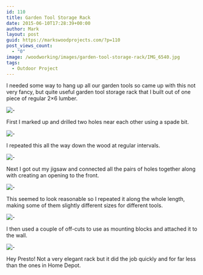 ```yaml
---
id: 110
title: Garden Tool Storage Rack
date: 2015-06-10T17:28:39+00:00
author: Mark
layout: post
guid: https://markswoodprojects.com/?p=110
post_views_count:
  - "0"
image: /woodworking/images/garden-tool-storage-rack/IMG_6540.jpg
tags:
  - Outdoor Project
---
```


I needed some way to hang up all our garden tools so came up with this not very fancy, but quite useful garden tool storage rack that I built out of one piece of regular 2&#215;6 lumber.

![-](images/garden-tool-storage-rack/IMG_6523.jpg)

First I marked up and drilled two holes near each other using a spade bit.

![-](images/garden-tool-storage-rack/IMG_6520.jpg)

I repeated this all the way down the wood at regular intervals.

![-](images/garden-tool-storage-rack/IMG_6522.jpg)

Next I got out my jigsaw and connected all the pairs of holes together along with creating an opening to the front.

![-](images/garden-tool-storage-rack/IMG_6526.jpg)

This seemed to look reasonable so I repeated it along the whole length, making some of them slightly different sizes for different tools.

![-](images/garden-tool-storage-rack/IMG_6528.jpg)

I then used a couple of off-cuts to use as mounting blocks and attached it to the wall.

![-](images/garden-tool-storage-rack/IMG_6540.jpg)

Hey Presto! Not a very elegant rack but it did the job quickly and for far less than the ones in Home Depot.
